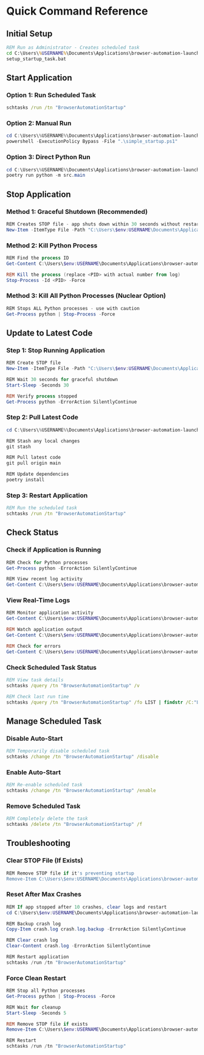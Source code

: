 # Quick Command Reference

## Initial Setup

```cmd
REM Run as Administrator - Creates scheduled task
cd C:\Users\%USERNAME%\Documents\Applications\browser-automation-launcher\scripts
setup_startup_task.bat
```

## Start Application

### Option 1: Run Scheduled Task
```cmd
schtasks /run /tn "BrowserAutomationStartup"
```

### Option 2: Manual Run
```powershell
cd C:\Users\%USERNAME%\Documents\Applications\browser-automation-launcher\scripts
powershell -ExecutionPolicy Bypass -File ".\simple_startup.ps1"
```

### Option 3: Direct Python Run
```powershell
cd C:\Users\%USERNAME%\Documents\Applications\browser-automation-launcher
poetry run python -m src.main
```

## Stop Application

### Method 1: Graceful Shutdown (Recommended)
```powershell
REM Creates STOP file - app shuts down within 30 seconds without restart
New-Item -ItemType File -Path "C:\Users\$env:USERNAME\Documents\Applications\browser-automation-launcher\logs\STOP"
```

### Method 2: Kill Python Process
```powershell
REM Find the process ID
Get-Content C:\Users\$env:USERNAME\Documents\Applications\browser-automation-launcher\logs\monitor.log -Tail 5

REM Kill the process (replace <PID> with actual number from log)
Stop-Process -Id <PID> -Force
```

### Method 3: Kill All Python Processes (Nuclear Option)
```powershell
REM Stops ALL Python processes - use with caution
Get-Process python | Stop-Process -Force
```

## Update to Latest Code

### Step 1: Stop Running Application
```powershell
REM Create STOP file
New-Item -ItemType File -Path "C:\Users\$env:USERNAME\Documents\Applications\browser-automation-launcher\logs\STOP"

REM Wait 30 seconds for graceful shutdown
Start-Sleep -Seconds 30

REM Verify process stopped
Get-Process python -ErrorAction SilentlyContinue
```

### Step 2: Pull Latest Code
```powershell
cd C:\Users\%USERNAME%\Documents\Applications\browser-automation-launcher

REM Stash any local changes
git stash

REM Pull latest code
git pull origin main

REM Update dependencies
poetry install
```

### Step 3: Restart Application
```cmd
REM Run the scheduled task
schtasks /run /tn "BrowserAutomationStartup"
```

## Check Status

### Check if Application is Running
```powershell
REM Check for Python processes
Get-Process python -ErrorAction SilentlyContinue

REM View recent log activity
Get-Content C:\Users\$env:USERNAME\Documents\Applications\browser-automation-launcher\logs\monitor.log -Tail 10
```

### View Real-Time Logs
```powershell
REM Monitor application activity
Get-Content C:\Users\$env:USERNAME\Documents\Applications\browser-automation-launcher\logs\monitor.log -Wait -Tail 50

REM Watch application output
Get-Content C:\Users\$env:USERNAME\Documents\Applications\browser-automation-launcher\logs\app-stdout.log -Wait -Tail 50

REM Check for errors
Get-Content C:\Users\$env:USERNAME\Documents\Applications\browser-automation-launcher\logs\app-stderr.log -Wait -Tail 50
```

### Check Scheduled Task Status
```cmd
REM View task details
schtasks /query /tn "BrowserAutomationStartup" /v

REM Check last run time
schtasks /query /tn "BrowserAutomationStartup" /fo LIST | findstr /C:"Last Run Time" /C:"Status"
```

## Manage Scheduled Task

### Disable Auto-Start
```cmd
REM Temporarily disable scheduled task
schtasks /change /tn "BrowserAutomationStartup" /disable
```

### Enable Auto-Start
```cmd
REM Re-enable scheduled task
schtasks /change /tn "BrowserAutomationStartup" /enable
```

### Remove Scheduled Task
```cmd
REM Completely delete the task
schtasks /delete /tn "BrowserAutomationStartup" /f
```

## Troubleshooting

### Clear STOP File (If Exists)
```powershell
REM Remove STOP file if it's preventing startup
Remove-Item C:\Users\$env:USERNAME\Documents\Applications\browser-automation-launcher\logs\STOP -Force -ErrorAction SilentlyContinue
```

### Reset After Max Crashes
```powershell
REM If app stopped after 10 crashes, clear logs and restart
cd C:\Users\$env:USERNAME\Documents\Applications\browser-automation-launcher\logs

REM Backup crash log
Copy-Item crash.log crash.log.backup -ErrorAction SilentlyContinue

REM Clear crash log
Clear-Content crash.log -ErrorAction SilentlyContinue

REM Restart application
schtasks /run /tn "BrowserAutomationStartup"
```

### Force Clean Restart
```powershell
REM Stop all Python processes
Get-Process python | Stop-Process -Force

REM Wait for cleanup
Start-Sleep -Seconds 5

REM Remove STOP file if exists
Remove-Item C:\Users\$env:USERNAME\Documents\Applications\browser-automation-launcher\logs\STOP -Force -ErrorAction SilentlyContinue

REM Restart
schtasks /run /tn "BrowserAutomationStartup"
```
